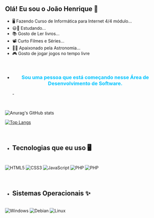 

## Olá! Eu sou o João Henrique 👋

- 🖥️ Fazendo Curso de Informática para Internet 4/4 módulo...
- 😃🏫 Estudando...
- 📚 Gosto de Ler livros...
- 📽️ Curto Filmes e Séries...
- 🌌🚀 Apaixonado pela Astronomia...
- 🎮 Gosto de jogar jogos no tempo livre

<br>

- <h3 align="center" style="color: rgb(0, 195, 255)">Sou uma pessoa que está começando nesse Área de Desenvolvimento de Software.</h3> -

<br>

![Anurag's GitHub stats](https://github-readme-stats.vercel.app/api?username=JoaohenriqueSql&show_icons=true&theme=radical)

[![Top Langs](https://github-readme-stats.vercel.app/api/top-langs/?username=JoaohenriqueSql&layout=compact&theme=radical)](https://github.com/JoaohenriqueSql/github-readme-stats)

<br>

- ## Tecnologias que eu uso 🖥️

<div style="display: inline_block"><br>
    <img align="center" alt="HTML5" src="https://img.shields.io/badge/HTML5-E34F26?style=for-the-badge&logo=html5&logoColor=white">
    <img align="center" alt="CSS3" src="https://img.shields.io/badge/CSS3-1572B6?style=for-the-badge&logo=css3&logoColor=white">
    <img align="center" alt="JavaScript" src="https://img.shields.io/badge/JavaScript-F7DF1E?style=for-the-badge&logo=javascript&logoColor=black">
    <img align="center" alt="PHP" src="https://img.shields.io/badge/PHP-purple?style=for-the-badge&logo=php&logoColor=white">
    <img align="center" alt="PHP" src="https://img.shields.io/badge/MySQL-00000F?style=for-the-badge&logo=mysql&logoColor=white">
</div>

<br>
<br>

- ## Sistemas Operacionais ✨
<div style="display: inline_block"><br>
    <img align="center" alt="Windows" src="https://img.shields.io/badge/Windows-0078D6?style=for-the-badge&logo=windows&logoColor=white">
    <img align="center" alt="Debian" src="https://img.shields.io/badge/Debian-A81D33?style=for-the-badge&logo=debian&logoColor=white">
    <img align="center" alt="Linux" src="https://img.shields.io/badge/Linux-FCC624?style=for-the-badge&logo=linux&logoColor=black">
</div>


